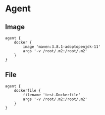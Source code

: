 # Agent

## Image

```text
agent {
    docker {
        image 'maven:3.8.1-adoptopenjdk-11'
        args '-v /root/.m2:/root/.m2'
    }
}
```

## File

```text
agent {
    dockerfile {
        filename 'test.Dockerfile'
        args '-v /root/.m2:/root/.m2'
    }
}
```

